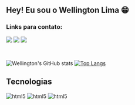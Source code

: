 ## Hey! Eu sou o Wellington Lima 😁

### Links para contato:

[![](https://img.shields.io/badge/LinkedIn-0077B5?style=for-the-badge&logo=linkedin&logoColor=white)](https://www.linkedin.com/in/wellington-lima-710b37233/)
[![](https://img.shields.io/badge/Instagram-E4405F?style=for-the-badge&logo=instagram&logoColor=white)](https://www.instagram.com/__wellingtonlima__/)
[![](https://img.shields.io/badge/Gmail-D14836?style=for-the-badge&logo=gmail&logoColor=white)](mailto:0wellingtonlima1@gmail.com)

</br>

<div style="display:inline_block;">

  ![Wellington's GitHub stats](https://github-readme-stats.vercel.app/api?username=zWellingtonLima&show_icons=true&theme=dracula)
  [![Top Langs](https://github-readme-stats.vercel.app/api/top-langs/?username=zWellingtonLima&layout=compact&theme=dracula)](https://github.com/zWellingtonLima/github-readme-stats)
</div>

## Tecnologias

<div style="display: inline_block;">

<img align="center" alt="html5" src="https://img.shields.io/badge/HTML5-E34F26?style=for-the-badge&logo=html5&logoColor=white"/>
<img align="center" alt="html5" src="https://img.shields.io/badge/CSS3-1572B6?style=for-the-badge&logo=css3&logoColor=white"/>
<img align="center" alt="html5" src="https://img.shields.io/badge/JavaScript-323330?style=for-the-badge&logo=javascript&logoColor=F7DF1E"/>

</div>
</br>




